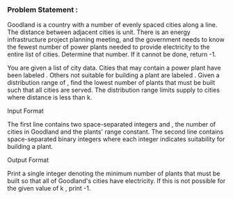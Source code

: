### Problem Statement :

Goodland is a country with a number of evenly spaced cities along a line. The distance between adjacent cities is  unit. There is an energy infrastructure project planning meeting, and the government needs to know the fewest number of power plants needed to provide electricity to the entire list of cities. Determine that number. If it cannot be done, return -1.

You are given a list of city data. Cities that may contain a power plant have been labeled . Others not suitable for building a plant are labeled . Given a distribution range of , find the lowest number of plants that must be built such that all cities are served. The distribution range limits supply to cities where distance is less than k.

Input Format

The first line contains two space-separated integers  and , the number of cities in Goodland and the plants' range constant.
The second line contains  space-separated binary integers where each integer indicates suitability for building a plant.

Output Format

Print a single integer denoting the minimum number of plants that must be built so that all of Goodland's cities have electricity. If this is not possible for the given value of k , print -1.

